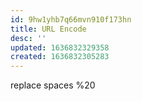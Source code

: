 ```yaml
---
id: 9hw1yhb7q66mvn910f173hn
title: URL Encode
desc: ''
updated: 1636832329358
created: 1636832305283
---
```


replace spaces
%20
